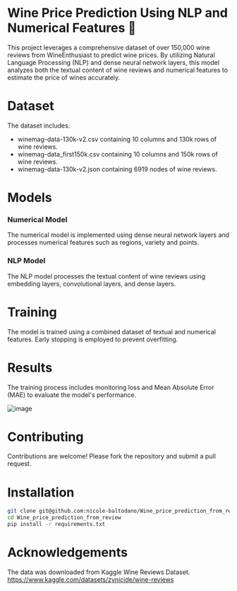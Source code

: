 # Wine Price Prediction Using NLP and Numerical Features 🍷

This project leverages a comprehensive dataset of over 150,000 wine reviews from WineEnthusiast to predict wine prices. By utilizing Natural Language Processing (NLP) and dense neural network layers, this model analyzes both the textual content of wine reviews and numerical features to estimate the price of wines accurately.

# Dataset

The dataset includes:

- winemag-data-130k-v2.csv containing 10 columns and 130k rows of wine reviews.
- winemag-data_first150k.csv containing 10 columns and 150k rows of wine reviews.
- winemag-data-130k-v2.json containing 6919 nodes of wine reviews.

# Models

### Numerical Model
The numerical model is implemented using dense neural network layers and processes numerical features such as regions, variety and points.

### NLP Model
The NLP model processes the textual content of wine reviews using embedding layers, convolutional layers, and dense layers.

# Training
The model is trained using a combined dataset of textual and numerical features. Early stopping is employed to prevent overfitting.

# Results

The training process includes monitoring loss and Mean Absolute Error (MAE) to evaluate the model's performance. 

![image](https://github.com/user-attachments/assets/b631a8b7-b883-46cd-9785-30948887f933)

# Contributing

Contributions are welcome! Please fork the repository and submit a pull request.

# Installation 

```bash
git clone git@github.com:nicole-baltodano/Wine_price_prediction_from_review.git
cd Wine_price_prediction_from_review
pip install -r requirements.txt
```

# Acknowledgements

The data was downloaded from Kaggle Wine Reviews Dataset.
https://www.kaggle.com/datasets/zynicide/wine-reviews


